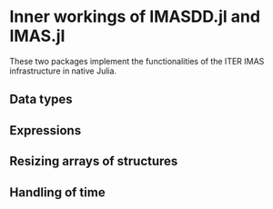 # Inner workings of IMASDD.jl and IMAS.jl

These two packages implement the functionalities of the ITER IMAS infrastructure in native Julia.

## Data types

## Expressions

## Resizing arrays of structures

## Handling of time
